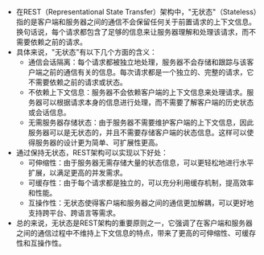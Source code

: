 - 在REST（Representational State Transfer）架构中，"无状态"（Stateless）指的是客户端和服务器之间的通信不会保留任何关于前置请求的上下文信息。换句话说，每个请求都包含了足够的信息来让服务器理解和处理该请求，而不需要依赖之前的请求。
- 具体来说，"无状态"有以下几个方面的含义：
	- 通信会话隔离：每个请求都被独立地处理，服务器不会存储和跟踪与该客户端之前的通信有关的信息。每次请求都是一个独立的、完整的请求，它不需要依赖之前的请求或状态。
	- 不依赖上下文信息：服务器不会依赖客户端的上下文信息来处理请求。服务器可以根据请求本身的信息进行处理，而不需要了解客户端的历史状态或会话信息。
	- 无需服务器存储状态：由于服务器不需要维护客户端的上下文信息，因此服务器可以是无状态的，并且不需要存储客户端的状态信息。这样可以使得服务器的设计更为简单、可扩展性更高。
- 通过保持无状态，REST架构可以实现以下好处：
	- 可伸缩性：由于服务器无需存储大量的状态信息，可以更轻松地进行水平扩展，以满足更高的并发需求。
	- 可缓存性：由于每个请求都是独立的，可以充分利用缓存机制，提高效率和性能。
	- 互操作性：无状态使得客户端和服务器之间的通信更加解耦，可以更好地支持跨平台、跨语言等需求。
- 总的来说，无状态是REST架构的重要原则之一，它强调了在客户端和服务器之间的通信过程中不维持上下文信息的特点，带来了更高的可伸缩性、可缓存性和互操作性。